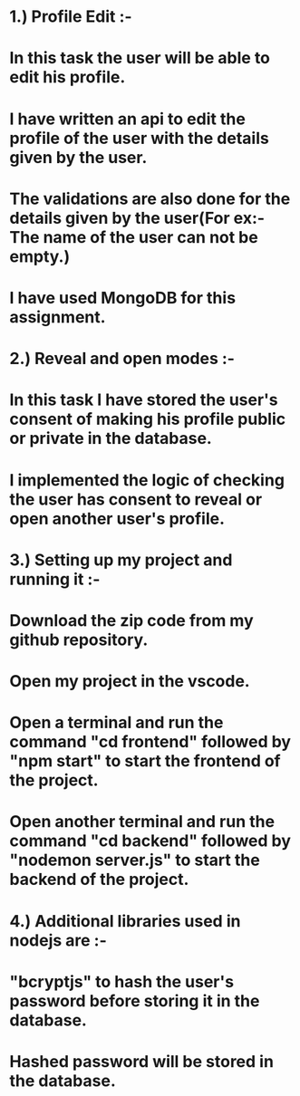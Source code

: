 #  1.) Profile Edit :- 
#  In this task the user will be able to edit his profile.
#  I have written an api to edit the profile of the user with the details given by the user.
#  The validations are also done for the details given by the user(For ex:- The name of the user can not be empty.)
#  I have used MongoDB for this assignment.


#  2.) Reveal and open modes :-
#  In this task I have stored the user's consent of making his profile public or private in the database.
#  I implemented the logic of checking the user has consent to reveal or open another user's profile.


#  3.) Setting up my project and running it :- 
#  Download the zip code from my github repository.
#  Open my project in the vscode.
#  Open a terminal and run the command "cd frontend" followed by "npm start" to start the frontend of the project.
#  Open another terminal and run the command "cd backend" followed by "nodemon server.js" to start the backend of the project.


#  4.) Additional libraries used in nodejs are :- 
#  "bcryptjs" to hash the user's password before storing it in the database.
#   Hashed password will be stored in the database.
